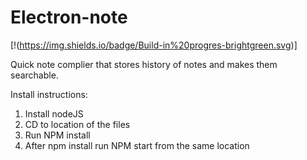 # Electron-note

[!(https://img.shields.io/badge/Build-in%20progres-brightgreen.svg)]

Quick note complier that stores history of notes and makes them searchable. 

Install instructions:

1. Install nodeJS
2. CD to location of the files
3. Run NPM install
4. After npm install run NPM start from the same location
